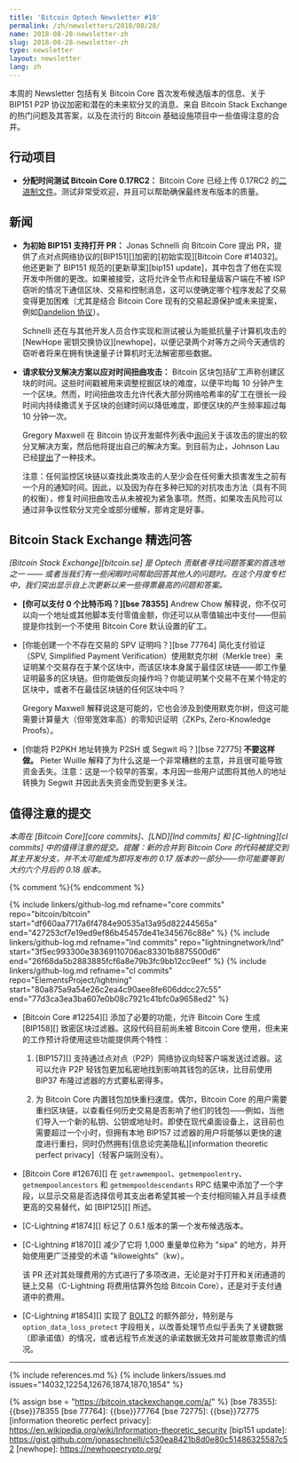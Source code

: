```yaml
---
title: 'Bitcoin Optech Newsletter #10'
permalink: /zh/newsletters/2018/08/28/
name: 2018-08-28-newsletter-zh
slug: 2018-08-28-newsletter-zh
type: newsletter
layout: newsletter
lang: zh
---
```


本周的 Newsletter 包括有关 Bitcoin Core 首次发布候选版本的信息、关于 BIP151 P2P 协议加密和潜在的未来软分叉的消息、来自 Bitcoin Stack Exchange 的热门问题及其答案，以及在流行的 Bitcoin 基础设施项目中一些值得注意的合并。

## 行动项目

- **<!--allocate-time-to-test-bitcoin-core-0.17rc2-->分配时间测试 Bitcoin Core 0.17RC2：** Bitcoin Core 已经上传 0.17RC2 的[二进制文件][bcc 0.17]。测试非常受欢迎，并且可以帮助确保最终发布版本的质量。

## 新闻

- **<!--pr-opened-for-initial-bip151-support-->为初始 BIP151 支持打开 PR：** Jonas Schnelli 向 Bitcoin Core 提出 PR，提供了点对点网络协议的[BIP151][]加密的[初始实现][Bitcoin Core #14032]。他还更新了 BIP151 规范的[更新草案][bip151 update]，其中包含了他在实现开发中所做的更改。如果被接受，这将允许全节点和轻量级客户端在不被 ISP 窃听的情况下通信区块、交易和控制消息，这可以使确定哪个程序发起了交易变得更加困难（尤其是结合 Bitcoin Core 现有的交易起源保护或未来提案，例如[Dandelion 协议][Dandelion protocol]）。

    Schnelli 还在与其他开发人员合作实现和测试被认为能抵抗量子计算机攻击的 [NewHope 密钥交换协议][newhope]，以便记录两个对等方之间今天通信的窃听者将来在拥有快速量子计算机时无法解密那些数据。

- **<!--requests-for-soft-fork-solutions-to-the-time-warp-attack-->请求软分叉解决方案以应对时间扭曲攻击：** Bitcoin 区块包括矿工声称创建区块的时间。这些时间戳被用来调整挖掘区块的难度，以便平均每 10 分钟产生一个区块。然而，时间扭曲攻击允许代表大部分网络哈希率的矿工在很长一段时间内持续撒谎关于区块的创建时间以降低难度，即使区块的产生频率超过每 10 分钟一次。

    Gregory Maxwell 在 Bitcoin 协议开发邮件列表中[询问][timewarp maxwell]关于该攻击的提出的软分叉解决方案，然后他将提出自己的解决方案。到目前为止，Johnson Lau 已经[提出][timewarp lau]了一种技术。

    注意：任何监控区块链以查找此类攻击的人至少会在任何重大损害发生之前有一个月的通知时间。因此，以及因为存在多种已知的对抗攻击方法（具有不同的权衡），修复时间扭曲攻击从未被视为紧急事项。然而，如果攻击风险可以通过非争议性软分叉完全或部分缓解，那肯定是好事。

## Bitcoin Stack Exchange 精选问答

*[Bitcoin Stack Exchange][bitcoin.se] 是 Optech 贡献者寻找问题答案的首选地之一 —— 或者当我们有一些闲暇时间帮助回答其他人的问题时。在这个月度专栏中，我们突出显示自上次更新以来一些得票最高的问题和答案。*

- **<!--can-you-pay-0-bitcoins-->[你可以支付 0 个比特币吗？][bse 78355]** Andrew Chow 解释说，你不仅可以向一个地址或其他脚本支付零值金额，你还可以从零值输出中支付——但前提是你找到一个不使用 Bitcoin Core 默认设置的矿工。

- [你能创建一个不存在交易的 SPV 证明吗？][bse 77764] 简化支付验证（SPV, Simplified Payment Verification）使用默克尔树（Merkle tree）来证明某个交易存在于某个区块中，而该区块本身属于最佳区块链——即工作量证明最多的区块链。但你能做反向操作吗？你能证明某个交易不在某个特定的区块中，或者不在最佳区块链的任何区块中吗？

    Gregory Maxwell 解释说这是可能的，它也会涉及到使用默克尔树，但这可能需要计算量大（但带宽效率高）的零知识证明（ZKPs, Zero-Knowledge Proofs）。

- [你能将 P2PKH 地址转换为 P2SH 或 Segwit 吗？][bse 72775] **不要这样做。**
  Pieter Wuille 解释了为什么这是一个非常糟糕的主意，并且很可能导致资金丢失。注意：这是一个较早的答案，本月因一些用户试图将其他人的地址转换为 Segwit 并因此丢失资金而受到更多关注。

## 值得注意的提交

*本周在 [Bitcoin Core][core commits]、[LND][lnd commits] 和 [C-lightning][cl commits] 中的值得注意的提交。提醒：新的合并到 Bitcoin Core 的代码被提交到其主开发分支，并不太可能成为即将发布的 0.17 版本的一部分——你可能要等到大约六个月后的 0.18 版本。*

{% comment %}<!-- I didn't notice anything interesting in LND this week -harding -->{% endcomment %}

{% include linkers/github-log.md
  refname="core commits"
  repo="bitcoin/bitcoin"
  start="df660aa7717a6f4784e90535a13a95d82244565a"
  end="427253cf7e19ed9ef86b45457de41e345676c88e"
%}
{% include linkers/github-log.md
  refname="lnd commits"
  repo="lightningnetwork/lnd"
  start="3f5ec993300e38369110706ac83301b8875500d6"
  end="26f68da5b2883885fcf6a8e79b3fc9bb12cc9eef"
%}
{% include linkers/github-log.md
  refname="cl commits"
  repo="ElementsProject/lightning"
  start="80a875a9a54e26c2ea4c90aee8fe606ddcc27c55"
  end="77d3ca3ea3ba607e0b08c7921c41bfc0a9658ed2"
%}

- [Bitcoin Core #12254][] 添加了必要的功能，允许 Bitcoin Core 生成 [BIP158][] 致密区块过滤器。这段代码目前尚未被 Bitcoin Core 使用，但未来的工作预计将使用这些功能提供两个特性：

    1. [BIP157][] 支持通过点对点（P2P）网络协议向轻客户端发送过滤器。这可以允许 P2P 轻钱包更加私密地找到影响其钱包的区块，比目前使用 BIP37 布隆过滤器的方式要私密得多。

    2. 为 Bitcoin Core 内置钱包加快重扫速度。偶尔，Bitcoin Core 的用户需要重扫区块链，以查看任何历史交易是否影响了他们的钱包——例如，当他们导入一个新的私钥、公钥或地址时。即使在现代桌面设备上，这目前也需要超过一个小时，但拥有本地 BIP157 过滤器的用户将能够以更快的速度进行重扫，同时仍然拥有[信息论完美隐私][information theoretic perfect privacy]（轻客户端则没有）。

- [Bitcoin Core #12676][] 在 `getrawmempool`、`getmempoolentry`、`getmempoolancestors` 和 `getmempooldescendants` RPC 结果中添加了一个字段，以显示交易是否选择信号其支出者希望其被一个支付相同输入并且手续费更高的交易替代，如 [BIP125][] 所述。

- [C-Lightning #1874][] 标记了 0.6.1 版本的第一个发布候选版本。

- [C-Lightning #1870][] 减少了它将 1,000 重量单位称为 "sipa" 的地方，并开始使用更广泛接受的术语 "kiloweights"（kw）。

  该 PR 还对其处理费用的方式进行了多项改进，无论是对于打开和关闭通道的链上交易（C-Lightning 将费用估算外包给 Bitcoin Core），还是对于支付通道中的费用。

- [C-Lightning #1854][] 实现了 [BOLT2][] 的额外部分，特别是与 `option_data_loss_protect` 字段相关，以改善处理节点似乎丢失了关键数据（即承诺值）的情况，或者远程节点发送的承诺数据无效并可能故意撒谎的情况。

---

{% include references.md %}
{% include linkers/issues.md issues="14032,12254,12676,1874,1870,1854" %}

[dandelion protocol]: https://arxiv.org/abs/1701.04439
[bcc 0.17]: https://bitcoincore.org/bin/bitcoin-core-0.17.0/
[timewarp maxwell]: https://lists.linuxfoundation.org/pipermail/bitcoin-dev/2018-August/016316.html
[timewarp lau]: https://lists.linuxfoundation.org/pipermail/bitcoin-dev/2018-August/016320.html
[BOLT2]: https://github.com/lightningnetwork/lightning-rfc/blob/master/02-peer-protocol.md
{% assign bse = "https://bitcoin.stackexchange.com/a/" %}
[bse 78355]: {{bse}}78355
[bse 77764]: {{bse}}77764
[bse 72775]: {{bse}}72775
[information theoretic perfect privacy]: https://en.wikipedia.org/wiki/Information-theoretic_security
[bip151 update]: https://gist.github.com/jonasschnelli/c530ea8421b8d0e80c51486325587c52
[newhope]: https://newhopecrypto.org/
